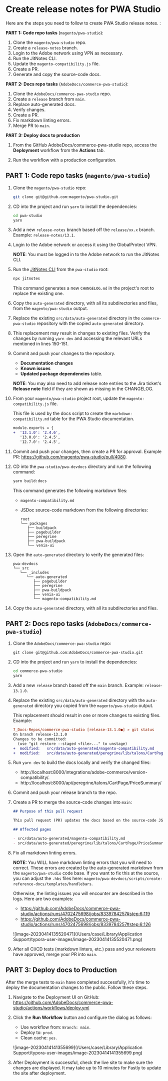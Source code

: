 # Create release notes for PWA Studio

Here are the steps you need to follow to create PWA Studio release notes. :

**PART 1: Code repo tasks** (`magento/pwa-studio`):

1. Clone the `magento/pwa-studio` repo.
2. Create a `release-notes` branch.
3. Login to the Adobe network using VPN as necessary.
4. Run the JitNotes CLI.
5. Update the `magento-compatibility.js` file.
6. Create a PR.
7. Generate and copy the source-code docs.

**PART 2: Docs repo tasks** (`AdobeDocs/commerce-pwa-studio`):

1. Clone the `AdobeDocs/commerce-pwa-studio` repo.
2. Create a `release` branch from `main`.
3. Replace auto-generated docs.
4. Verify changes.
5. Create a PR.
6. Fix markdown linting errors.
7. Merge PR to `main`.

**PART 3: Deploy docs to production**

1. From the GitHub AdobeDocs/commerce-pwa-studio repo, access the **Deployment** workflow from the **Actions** tab.

2. Run the workflow with a production configuration.

## PART 1: Code repo tasks (`magento/pwa-studio`)

1. Clone the `magento/pwa-studio` repo:

   ```bash
   git clone git@github.com:magento/pwa-studio.git
   ```

2. CD into the project and run `yarn` to install the dependencies:

   ```bash
   cd pwa-studio
   yarn
   ```

3. Add a new `release-notes` branch based off the `release/xx.x` branch. Example: `release-notes/13.1`.

4. Login to the Adobe network or access it using the GlobalProtect VPN.

   **NOTE**: You must be logged in to the Adobe network to run the JitNotes CLI.

5. Run the [JitNotes CLI](https://github.com/AdobeDocs/jitnotes) from the `pwa-studio` root:

   ```bash
   npx jitnotes
   ```

   This command generates a new `CHANGELOG.md` in the project's root to replace the existing one.

5. Copy the `auto-generated` directory, with all its subdirectories and files, from the `magento/pwa-studio` output.
6. Replace the existing `src/data/auto-generated` directory in the `commerce-pwa-studio` repository with the copied `auto-generated` directory.
7. This replacement may result in changes to existing files. Verify the changes by running `yarn dev` and accessing the relevant URLs mentioned in lines 150-151.
8. Commit and push your changes to the repository.

   - **Documentation changes**
   - **Known issues**
   - **Updated package dependencies** table.

   **NOTE**: You may also need to add release note entries to the Jira ticket's **Release note** field if they are shown as missing in the CHANGELOG.

7. From your `magento/pwa-studio` project root, update the `magento-compatibility.js` file.

   This file is used by the docs script to create the `markdown-compatibility.md` table for the PWA Studio documentation.

   ````diff
   module.exports = {
   +  '13.1.0': '2.4.6',
      '13.0.0': '2.4.5',
      '12.7.0': '2.4.5',
   ````

8. Commit and push your changes, then create a PR for approval. Example PR: https://github.com/magento/pwa-studio/pull/4080.

9. CD into the `pwa-studio/pwa-devdocs` directory and run the following command:

   ```bash
   yarn build:docs
   ```

   This command generates the following markdown files:

   - `magento-compatibility.md`
   - JSDoc source-code markdown from the following directories:

     ```tree
     root
     └── packages
        ├── buildpack
        ├── pagebuilder
        ├── peregrine
        ├── pwa-buildpack
        └── venia-ui
     ```

10. Open the `auto-generated` directory to verify the generated files:

    ```tree
    pwa-devdocs
    └── src
       └── _includes
          └── auto-generated
             ├── pagebuilder
             ├── peregrine
             ├── pwa-buildpack
             ├── venia-ui
             └── magento-compatibility.md
    ```

11. Copy the `auto-generated` directory, with all its subdirectories and files.

## PART 2: Docs repo tasks (`AdobeDocs/commerce-pwa-studio`)

1. Clone the `AdobeDocs/commerce-pwa-studio` repo:

   ```
   git clone git@github.com:AdobeDocs/commerce-pwa-studio.git
   ```

2. CD into the project and run `yarn` to install the dependencies:

   ```bash
   cd commerce-pwa-studio
   yarn
   ```

3. Add a new `release` branch based off the `main` branch. Example: `release-13.1.0`.

4. Replace the existing `src/data/auto-generated` directory with the `auto-generated` directory you copied from the `magento/pwa-studio` output.

   This replacement should result in one or more changes to existing files. Example:

   ```diff
   7_Docs-Repos/commerce-pwa-studio [release-13.1.0●] » git status
   On branch release-13.1.0
   Changes to be committed:
     (use "git restore --staged <file>..." to unstage)
   +  modified:   src/data/auto-generated/magento-compatibility.md
   +  modified:   src/data/auto-generated/peregrine/lib/talons/CartPage/PriceSummary/usePriceSummary.md
   ```

5. Run `yarn dev` to build the docs locally and verify the changed files:

   - http://localhost:8000/integrations/adobe-commerce/version-compatibility/.
   - http://localhost:8000/api/peregrine/talons/CartPage/PriceSummary/

6. Commit and push your release branch to the repo.

7. Create a PR to merge the source-code changes into `main`:

   ```markdown
   ## Purpose of this pull request
   
   This pull request (PR) updates the docs based on the source-code JSDoc changes made for PWA Studio 13.1.0.
   
   ## Affected pages
   
   - src/data/auto-generated/magento-compatibility.md
   - src/data/auto-generated/peregrine/lib/talons/CartPage/PriceSummary/usePriceSummary.md
   ```

8. Fix all markdown linting errors. 

   **NOTE:** You WILL have markdown linting errors that you will need to correct. These errors are created by the auto-generated markdown from the `magento/pwa-studio` code base. If you want to fix this at the source, you can adjust the `.hbs` files here: `magento/pwa-devdocs/scripts/create-reference-docs/templates/handlebars`. 

   Otherwise, the linting issues you will encounter are described in the logs. Here are two examples:

   - https://github.com/AdobeDocs/commerce-pwa-studio/actions/runs/4702475698/jobs/8339784257#step:6:119
   - https://github.com/AdobeDocs/commerce-pwa-studio/actions/runs/4702475698/jobs/8339784257#step:6:126

   ![image-20230414135520471](/Users/case/Library/Application Support/typora-user-images/image-20230414135520471.png)

9. After all CI/CD tests (markdown linters, etc.) pass and your reviewers have approved, merge your PR into `main`.

## PART 3: Deploy docs to Production

After the merge tests to `main` have completed successfully, it's time to deploy the documentation changes to the public. Follow these steps.

1. Navigate to the Deployment UI on GitHub: https://github.com/AdobeDocs/commerce-pwa-studio/actions/workflows/deploy.yml

2. Click the **Run Workflow** button and configure the dialog as follows:

   - Use workflow from: `Branch: main`.
   - Deploy to: `prod`.
   - Clean cache: `yes`.

   ![image-20230414141355699](/Users/case/Library/Application Support/typora-user-images/image-20230414141355699.png)

3. After Deployment is successful, check the live site to make sure the changes are displayed. It may take up to 10 minutes for Fastly to update the site after deployment.
